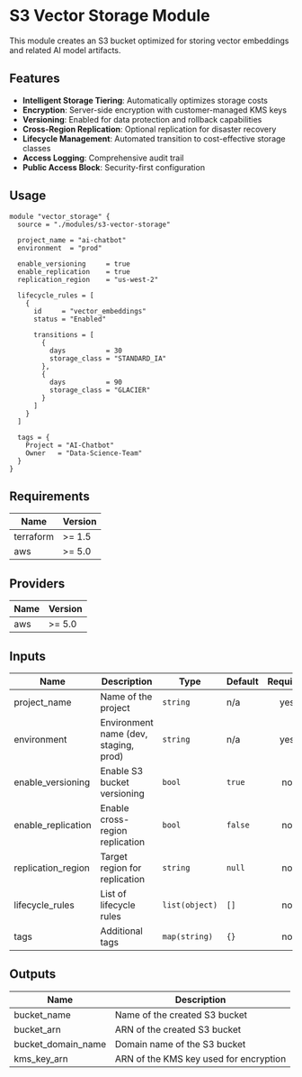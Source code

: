 # S3 Vector Storage Module

This module creates an S3 bucket optimized for storing vector embeddings and related AI model artifacts.

## Features

- **Intelligent Storage Tiering**: Automatically optimizes storage costs
- **Encryption**: Server-side encryption with customer-managed KMS keys
- **Versioning**: Enabled for data protection and rollback capabilities
- **Cross-Region Replication**: Optional replication for disaster recovery
- **Lifecycle Management**: Automated transition to cost-effective storage classes
- **Access Logging**: Comprehensive audit trail
- **Public Access Block**: Security-first configuration

## Usage

```hcl
module "vector_storage" {
  source = "./modules/s3-vector-storage"
  
  project_name = "ai-chatbot"
  environment  = "prod"
  
  enable_versioning     = true
  enable_replication    = true
  replication_region    = "us-west-2"
  
  lifecycle_rules = [
    {
      id     = "vector_embeddings"
      status = "Enabled"
      
      transitions = [
        {
          days          = 30
          storage_class = "STANDARD_IA"
        },
        {
          days          = 90
          storage_class = "GLACIER"
        }
      ]
    }
  ]
  
  tags = {
    Project = "AI-Chatbot"
    Owner   = "Data-Science-Team"
  }
}
```

## Requirements

| Name | Version |
|------|---------|
| terraform | >= 1.5 |
| aws | >= 5.0 |

## Providers

| Name | Version |
|------|---------|
| aws | >= 5.0 |

## Inputs

| Name | Description | Type | Default | Required |
|------|-------------|------|---------|:--------:|
| project_name | Name of the project | `string` | n/a | yes |
| environment | Environment name (dev, staging, prod) | `string` | n/a | yes |
| enable_versioning | Enable S3 bucket versioning | `bool` | `true` | no |
| enable_replication | Enable cross-region replication | `bool` | `false` | no |
| replication_region | Target region for replication | `string` | `null` | no |
| lifecycle_rules | List of lifecycle rules | `list(object)` | `[]` | no |
| tags | Additional tags | `map(string)` | `{}` | no |

## Outputs

| Name | Description |
|------|-------------|
| bucket_name | Name of the created S3 bucket |
| bucket_arn | ARN of the created S3 bucket |
| bucket_domain_name | Domain name of the S3 bucket |
| kms_key_arn | ARN of the KMS key used for encryption |
